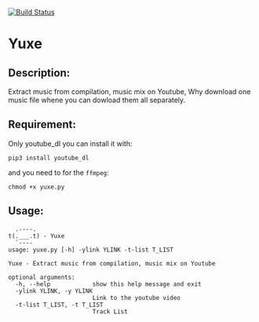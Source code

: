 [![Build Status](https://travis-ci.org/hihebark/Yuxe.svg?branch=master)](https://travis-ci.org/hihebark/Yuxe)

Yuxe
====


Description:
------------

Extract music from compilation, music mix on Youtube, 
Why download one music file whene you can dowload them all separately.

Requirement:
------------

Only youtube_dl you can install it with:

    pip3 install youtube_dl

and you need to for the `ffmpeg`:

    chmod +x yuxe.py

Usage:
------

      .----.
    t(.___.t) - Yuxe
      `----
    usage: yuxe.py [-h] -ylink YLINK -t-list T_LIST

    Yuxe - Extract music from compilation, music mix on Youtube

    optional arguments:
      -h, --help            show this help message and exit
      -ylink YLINK, -y YLINK
                            Link to the youtube video
      -t-list T_LIST, -t T_LIST
                            Track List

